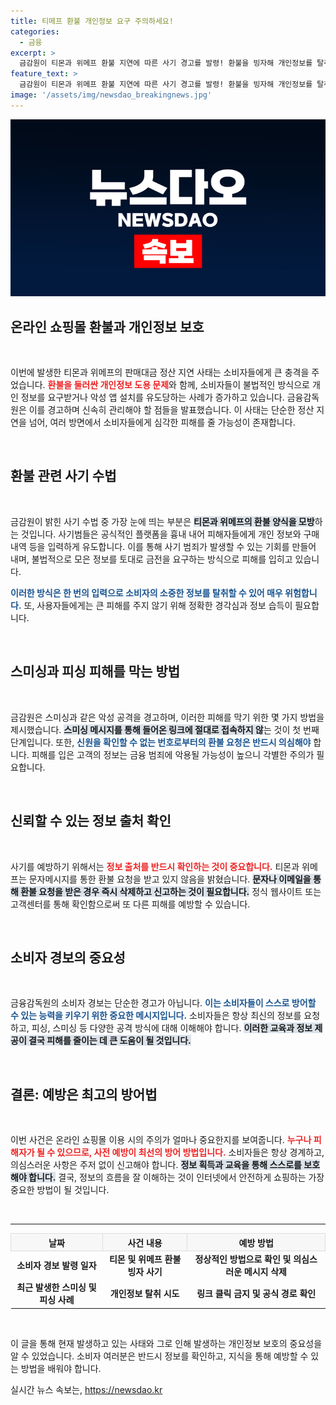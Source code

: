 ```yaml
---
title: 티메프 환불 개인정보 요구 주의하세요!
categories:
  - 금융
excerpt: >
  금감원이 티몬과 위메프 환불 지연에 따른 사기 경고를 발령! 환불을 빙자해 개인정보를 탈취하려는 사례가 속출하고 있습니다. 소비자 여러분, 의심스러운 메시지는 즉시 삭제하세요!
feature_text: >
  금감원이 티몬과 위메프 환불 지연에 따른 사기 경고를 발령! 환불을 빙자해 개인정보를 탈취하려는 사례가 속출하고 있습니다. 소비자 여러분, 의심스러운 메시지는 즉시 삭제하세요!
image: '/assets/img/newsdao_breakingnews.jpg'
---
```


<p><img src="/assets/img/newsdao_breakingnews.jpg" alt="ontimetimes 속보" /></p>

<h2 data-ke-size="size26">온라인 쇼핑몰 환불과 개인정보 보호</h2>

<p data-ke-size="size16">&nbsp;</p>

<p>이번에 발생한 티몬과 위메프의 판매대금 정산 지연 사태는 소비자들에게 큰 충격을 주었습니다. <b><span style="color: #ee2323;">환불을 둘러싼 개인정보 도용 문제</span></b>와 함께, 소비자들이 불법적인 방식으로 개인 정보를 요구받거나 악성 앱 설치를 유도당하는 사례가 증가하고 있습니다. 금융감독원은 이를 경고하며 신속히 관리해야 할 점들을 발표했습니다. 이 사태는 단순한 정산 지연을 넘어, 여러 방면에서 소비자들에게 심각한 피해를 줄 가능성이 존재합니다.</p>

<p data-ke-size="size16">&nbsp;</p>

<h2 data-ke-size="size26">환불 관련 사기 수법</h2>

<p data-ke-size="size16">&nbsp;</p>

<p>금감원이 밝힌 사기 수법 중 가장 눈에 띄는 부분은 <b><span style="background-color: #21538527;">티몬과 위메프의 환불 양식을 모방</span></b>하는 것입니다. 사기범들은 공식적인 플랫폼을 흉내 내어 피해자들에게 개인 정보와 구매 내역 등을 입력하게 유도합니다. 이를 통해 사기 범죄가 발생할 수 있는 기회를 만들어 내며, 불법적으로 모은 정보를 토대로 금전을 요구하는 방식으로 피해를 입히고 있습니다. </p>

<p><b><span style="color: #1a5490;">이러한 방식은 한 번의 입력으로 소비자의 소중한 정보를 탈취할 수 있어 매우 위험합니다.</span></b> 또, 사용자들에게는 큰 피해를 주지 않기 위해 정확한 경각심과 정보 습득이 필요합니다.</p>

<p data-ke-size="size16">&nbsp;</p>

<h2 data-ke-size="size26">스미싱과 피싱 피해를 막는 방법</h2>

<p data-ke-size="size16">&nbsp;</p>

<p>금감원은 스미싱과 같은 악성 공격을 경고하며, 이러한 피해를 막기 위한 몇 가지 방법을 제시했습니다. <b><span style="background-color: #21538527;">스미싱 메시지를 통해 들어온 링크에 절대로 접속하지 않</span></b>는 것이 첫 번째 단계입니다. 또한, <b><span style="color: #1a5490;">신원을 확인할 수 없는 번호로부터의 환불 요청은 반드시 의심해야</span></b> 합니다. 피해를 입은 고객의 정보는 금융 범죄에 악용될 가능성이 높으니 각별한 주의가 필요합니다.</p>

<p data-ke-size="size16">&nbsp;</p>

<h2 data-ke-size="size26">신뢰할 수 있는 정보 출처 확인</h2>

<p data-ke-size="size16">&nbsp;</p>

<p>사기를 예방하기 위해서는 <b><span style="color: #ee2323;">정보 출처를 반드시 확인하는 것이 중요합니다.</span></b> 티몬과 위메프는 문자메시지를 통한 환불 요청을 받고 있지 않음을 밝혔습니다. <b><span style="background-color: #21538527;">문자나 이메일을 통해 환불 요청을 받은 경우 즉시 삭제하고 신고하는 것이 필요합니다.</span></b> 정식 웹사이트 또는 고객센터를 통해 확인함으로써 또 다른 피해를 예방할 수 있습니다.</p>

<p data-ke-size="size16">&nbsp;</p>

<h2 data-ke-size="size26">소비자 경보의 중요성</h2>

<p data-ke-size="size16">&nbsp;</p>

<p>금융감독원의 소비자 경보는 단순한 경고가 아닙니다. <b><span style="color: #1a5490;">이는 소비자들이 스스로 방어할 수 있는 능력을 키우기 위한 중요한 메시지입니다.</span></b> 소비자들은 항상 최신의 정보를 요청하고, 피싱, 스미싱 등 다양한 공격 방식에 대해 이해해야 합니다. <b><span style="background-color: #21538527;">이러한 교육과 정보 제공이 결국 피해를 줄이는 데 큰 도움이 될 것입니다.</span></b></p>

<p data-ke-size="size16">&nbsp;</p>

<h2 data-ke-size="size26">결론: 예방은 최고의 방어법</h2>

<p data-ke-size="size16">&nbsp;</p>

<p>이번 사건은 온라인 쇼핑몰 이용 시의 주의가 얼마나 중요한지를 보여줍니다. <b><span style="color: #ee2323;">누구나 피해자가 될 수 있으므로, 사전 예방이 최선의 방어 방법입니다.</span></b> 소비자들은 항상 경계하고, 의심스러운 사항은 주저 없이 신고해야 합니다. <b><span style="background-color: #21538527;">정보 획득과 교육을 통해 스스로를 보호해야 합니다.</span></b> 결국, 정보의 흐름을 잘 이해하는 것이 인터넷에서 안전하게 쇼핑하는 가장 중요한 방법이 될 것입니다.</p>

<p data-ke-size="size16">&nbsp;</p>

<hr>

<table style="width: 100%; border-collapse: collapse;">
    <thead>
        <tr>
            <th style="border: 1px solid #dddddd; text-align: center; background-color: #f7f7f7;">날짜</th>
            <th style="border: 1px solid #dddddd; text-align: center; background-color: #f7f7f7;">사건 내용</th>
            <th style="border: 1px solid #dddddd; text-align: center; background-color: #f7f7f7;">예방 방법</th>
        </tr>
    </thead>
    <tbody>
        <tr>
            <td style="text-align: center; height: 17px;"><b>소비자 경보 발령 일자</b></td>
            <td style="text-align: center; height: 17px;"><b>티몬 및 위메프 환불빙자 사기</b></td>
            <td style="text-align: center; height: 17px;"><b>정상적인 방법으로 확인 및 의심스러운 메시지 삭제</b></td>
        </tr>
        <tr>
            <td style="text-align: center; height: 17px;"><b>최근 발생한 스미싱 및 피싱 사례</b></td>
            <td style="text-align: center; height: 17px;"><b>개인정보 탈취 시도</b></td>
            <td style="text-align: center; height: 17px;"><b>링크 클릭 금지 및 공식 경로 확인</b></td>
        </tr>
    </tbody>
</table>

<p data-ke-size="size16">&nbsp;</p>

<p>이 글을 통해 현재 발생하고 있는 사태와 그로 인해 발생하는 개인정보 보호의 중요성을 알 수 있었습니다. 소비자 여러분은 반드시 정보를 확인하고, 지식을 통해 예방할 수 있는 방법을 배워야 합니다.</p>
실시간 뉴스 속보는, <a href="https://newsdao.kr" rel="dofollow">https://newsdao.kr</a>


